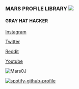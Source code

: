 ### MARS PROFILE LIBRARY ![](https://img.shields.io/youtube/views/i6Vy2O0wnmw?style=plastic)

#### GRAY HAT HACKER

[Instagram](https://instagram.com/mars.111k)

[Twitter](https://mobile.twitter.com/Mars13104551)

[Reddit](https://www.reddit.com/u/Mars0j)

[Youtube](https://youtube.com/channel/UCvndkeSdiN7LcQP4gS5pbeA)


<p><img align="center" src="https://github-readme-stats.vercel.app/api/top-langs?username=Mars0&show_icons=true&locale=en&layout=compact" alt="Mars0J" /></p>

[![spotify-github-profile](https://spotify-github-profile.vercel.app/api/view?uid=4c0gmte32574uoz4ijfcm0r1m&cover_image=true&theme=default)](https://github.com/kittinan/spotify-github-profile)
